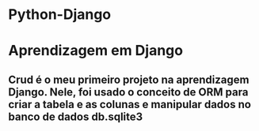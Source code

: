 # Python-Django

<h1>Aprendizagem em Django</h1>
  
<h2>Crud é o meu primeiro projeto na aprendizagem Django. Nele, foi usado o conceito de ORM para criar a tabela e as colunas e manipular dados no banco de dados db.sqlite3</h2>
